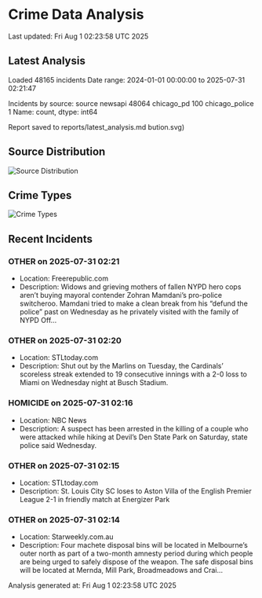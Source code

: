 # Crime Data Analysis
Last updated: Fri Aug  1 02:23:58 UTC 2025

## Latest Analysis

Loaded 48165 incidents
Date range: 2024-01-01 00:00:00 to 2025-07-31 02:21:47

Incidents by source:
source
newsapi           48064
chicago_pd          100
chicago_police        1
Name: count, dtype: int64

Report saved to reports/latest_analysis.md
bution.svg)

## Source Distribution
![Source Distribution](images/source_distribution.svg)

## Crime Types
![Crime Types](images/crime_types.svg)

## Recent Incidents

### OTHER on 2025-07-31 02:21
- Location: Freerepublic.com
- Description: Widows and grieving mothers of fallen NYPD hero cops aren’t buying mayoral contender Zohran Mamdani’s pro-police switcheroo. Mamdani tried to make a clean break from his “defund the police” past on Wednesday as he privately visited with the family of NYPD Off…


### OTHER on 2025-07-31 02:20
- Location: STLtoday.com
- Description: Shut out by the Marlins on Tuesday, the Cardinals’ scoreless streak extended to 19 consecutive innings with a 2-0 loss to Miami on Wednesday night at Busch Stadium.


### HOMICIDE on 2025-07-31 02:16
- Location: NBC News
- Description: A suspect has been arrested in the killing of a couple who were attacked while hiking at Devil’s Den State Park on Saturday, state police said Wednesday.


### OTHER on 2025-07-31 02:15
- Location: STLtoday.com
- Description: St. Louis City SC loses to Aston Villa of the English Premier League 2-1 in friendly match at Energizer Park


### OTHER on 2025-07-31 02:14
- Location: Starweekly.com.au
- Description: Four machete disposal bins will be located in Melbourne’s outer north as part of a two-month amnesty period during which people are being urged to safely dispose of the weapon. The safe disposal bins will be located at Mernda, Mill Park, Broadmeadows and Crai…

Analysis generated at: Fri Aug  1 02:23:58 UTC 2025
